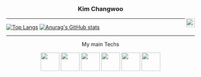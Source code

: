 <div align="center">
  
  ### Kim Changwoo
  
  <img align="right" width="23" src="https://github.com/seondal/seondal/assets/75469131/f3735e2a-2fb1-4e7f-bbea-81f5698213b0" />

  ---
</div>

[![Top Langs](https://github-readme-stats.vercel.app/api/top-langs/?username=qwertyuiop4m)](https://github.com/qwertyuiop4m/github-readme-stats)
[![Anurag's GitHub stats](https://github-readme-stats.vercel.app/api?username=qwertyuiop4m)](https://github.com/qwertyuiop4m/github-readme-stats)

 ---
<p align="center"> My main Techs </p>
<p align="center">
  <img src="https://img.shields.io/badge/Java-7F52FF?style=flat-square&logo=Kotlin&logoColor=white" width="50" height="50">
  <img src="https://img.shields.io/badge/Spring-6DB33F?style=flat-square&logo=Spring&logoColor=white" width="50" height="50">
  <img src="https://img.shields.io/badge/SpringBoot-6DB33F?style=flat-square&logo=Spring&logoColor=white" width="50" height="50">
  <img src="https://img.shields.io/badge/Git-F05032?style=flat-square&logo=Git&logoColor=white" width="50" height="50">
  <img src="https://img.shields.io/badge/mysql-4479A1.svg?style=for-the-badge&logo=mysql&logoColor=white" width="50" height="50">
  <img src="https://github.com/user-attachments/assets/c8773e48-9620-4a4f-8103-d9c40ba838b6" width="50" height="50">
</p>
